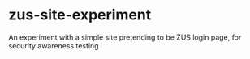# zus-site-experiment
An experiment with a simple site pretending to be ZUS login page, for security awareness testing
